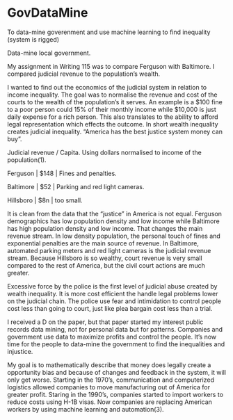 # GovDataMine
To data-mine goverenment and use machine learning to find inequality (system is rigged)

Data-mine local government.

My assignment in Writing 115 was to compare Ferguson with Baltimore.  I compared judicial revenue to the population’s wealth.  

I wanted to find out the economics of the judicial system in relation to income inequality. The goal was to normalise the revenue and cost of the courts to the wealth of the population’s it serves.  An example is a $100 fine to a poor person could 15% of their monthly income while $10,000 is just daily expense for a rich person. This also translates to the ability to afford legal representation which effects the outcome.  In short wealth inequality creates judicial inequality.   “America has the best justice system money can buy”.

Judicial revenue /  Capita.  Using dollars normalised to income of the population(1).  

Ferguson | $148 | Fines and penalties.

Baltimore | $52 | Parking and red light cameras. 

Hillsboro | $8n | too small. 

It is clean from the data that the “justice” in America is not equal. Ferguson demographics has low population density and low income while Baltimore has high population density and low income. That changes the main revenue stream.  In low density population, the personal touch of fines and exponential penalties are the main source of revenue. In Baltimore, automated parking meters and red light cameras is the judicial revenue stream. Because Hillsboro is so wealthy, court revenue is very small compared to the rest of America, but the civil court actions are much greater.         
 
Excessive force by the police is the first level of judicial abuse created by wealth inequality. It is more cost efficient the handle legal problems lower on the judicial chain. The police use fear and intimidation to control people cost less than going to court, just like plea bargain cost less than a trial. 

I received a D on the paper, but that paper started my interest public records data mining, not for personal data but for patterns.  Companies and government use data to maximize profits and control the people. It’s now time for the people to data-mine the government to find the inequalities and injustice.  

My goal is to mathematically describe that money does legally create a opportunity bias and because of changes and feedback in the system, it will only get worse.   Starting in the 1970’s, communication and computerized logistics allowed companies to move manufacturing out of America for greater profit.  Staring in the 1990’s, companies started to import workers to reduce costs using H-1B visas. Now companies are replacing American workers by using machine learning and automation(3). 


